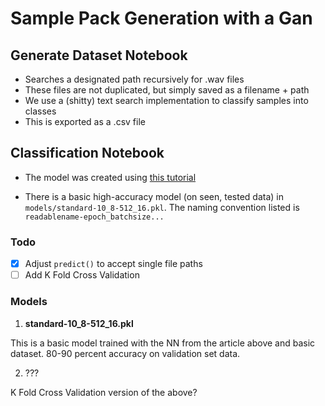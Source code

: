 # Sample Pack Generation with a Gan

## Generate Dataset Notebook

- Searches a designated path recursively for .wav files
- These files are not duplicated, but simply saved as a filename + path
- We use a (shitty) text search implementation to classify samples into classes
- This is exported as a .csv file

## Classification Notebook

- The model was created using [this tutorial](https://towardsdatascience.com/audio-deep-learning-made-simple-sound-classification-step-by-step-cebc936bbe5)

- There is a basic high-accuracy model (on seen, tested data) in `models/standard-10_8-512_16.pkl`. The naming convention listed is `readablename-epoch_batchsize...`

### Todo

- [X] Adjust `predict()` to accept single file paths
- [ ] Add K Fold Cross Validation

### Models

1. **standard-10_8-512_16.pkl**

This is a basic model trained with the NN from the article above and basic dataset. 80-90 percent accuracy on validation set data. 

2. ???

K Fold Cross Validation version of the above?